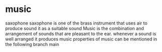 # music
 saxophone
saxophone is one of the brass instrument that uses air to produce sound 
it as a suitable sound
Music is the combination and arrangement of sounds that are pleasant to the ear.
whenever a sound is well arranged it produces music 
properties of music can be mentioned in the following branch
 main
